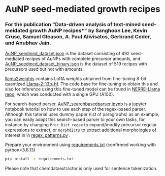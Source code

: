 # AuNP seed-mediated growth recipes

### For the publication "Data-driven analysis of text-mined seed-meidated growth AuNP recipes*" by Sanghoon Lee, Kevin Cruse, Samuel Gleason, A. Paul Alivisatos,  Gerbrand Ceder, and Anubhav Jain.

[AuNP_seedmed_dataset.json](AuNP_seedmed_dataset.json) is the dataset consisting of 492 seed-mediated recipes of AuNPs with complete precursor amounts, and [AuNP_seedmed_dataset_binary.json](AuNP_seedmed_dataset_binary.json) is the dataset of 519 recipes with precursors used but not with amounts.

[llama2weights](llama2weights) contains LoRA weights obtained from fine-tuning 8-bit quantized [Llama-2-13b-hf](https://huggingface.co/meta-llama/Llama-2-13b-hf). The code base for fine-tuning to obtain this and also for inference using this fine-tuned model can be found in [NERRE-Llama repo](https://github.com/lbnlp/nerre-llama/tree/main), which was conducted with a single GPU (A100).

For search-based parser, [AuNP_searchbasedparser.ipynb](AuNP_searchbasedparser.ipynb) is a jupyter notebook tutorial on how to use each step of the regex-based parser.
Although this tutorial uses dummy paper (list of paragraphs) as an example, you can easily adapt this search-based parser to your own tasks, for instance by changing `Prec_Dict_regex` to expand/modify precursor regular expressions to extract, or `morphdicts` to extract additional morphologies of interest in in [regex_patterns.py](regex_patterns.py) .

Prepare your environment using [requirements.txt](requirements.txt) (confirmed working with python=3.6.13)
```bash
pip install -r requirements.txt
```
Please note that chemdataextractor is only used for sentence tokenization.
